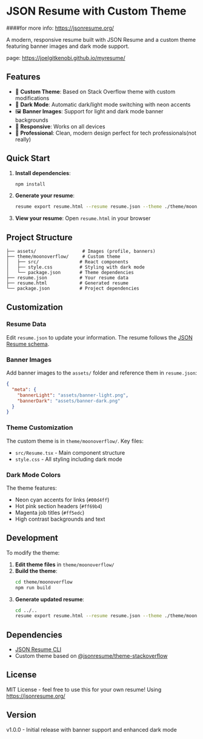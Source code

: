 # JSON Resume with Custom Theme

####for more info: https://jsonresume.org/

A modern, responsive resume built with JSON Resume and a custom theme featuring banner images and dark mode support.

page: https://joelgitkenobi.github.io/myresume/

## Features

- 🎨 **Custom Theme**: Based on Stack Overflow theme with custom modifications
- 🌙 **Dark Mode**: Automatic dark/light mode switching with neon accents
- 🖼️ **Banner Images**: Support for light and dark mode banner backgrounds
- 📱 **Responsive**: Works on all devices
- 🎯 **Professional**: Clean, modern design perfect for tech professionals(not really)

## Quick Start

1. **Install dependencies**:
   ```bash
   npm install
   ```

2. **Generate your resume**:
   ```bash
   resume export resume.html --resume resume.json --theme ./theme/moonoverflow
   ```

3. **View your resume**:
   Open `resume.html` in your browser

## Project Structure

```
├── assets/                 # Images (profile, banners)
├── theme/moonoverflow/     # Custom theme
│   ├── src/               # React components
│   ├── style.css          # Styling with dark mode
│   └── package.json       # Theme dependencies
├── resume.json            # Your resume data
├── resume.html            # Generated resume
└── package.json           # Project dependencies
```

## Customization

### Resume Data
Edit `resume.json` to update your information. The resume follows the [JSON Resume schema](https://jsonresume.org/schema/).

### Banner Images
Add banner images to the `assets/` folder and reference them in `resume.json`:
```json
{
  "meta": {
    "bannerLight": "assets/banner-light.png",
    "bannerDark": "assets/banner-dark.png"
  }
}
```

### Theme Customization
The custom theme is in `theme/moonoverflow/`. Key files:
- `src/Resume.tsx` - Main component structure
- `style.css` - All styling including dark mode

### Dark Mode Colors
The theme features:
- Neon cyan accents for links (`#00d4ff`)
- Hot pink section headers (`#ff69b4`)
- Magenta job titles (`#ff5edc`)
- High contrast backgrounds and text

## Development

To modify the theme:

1. **Edit theme files** in `theme/moonoverflow/`
2. **Build the theme**:
   ```bash
   cd theme/moonoverflow
   npm run build
   ```
3. **Generate updated resume**:
   ```bash
   cd ../..
   resume export resume.html --resume resume.json --theme ./theme/moonoverflow
   ```

## Dependencies

- [JSON Resume CLI](https://github.com/jsonresume/resume-cli)
- Custom theme based on [@jsonresume/theme-stackoverflow](https://github.com/francescoes/jsonresume-theme-stackoverflow)

## License

MIT License - feel free to use this for your own resume!
Using https://jsonresume.org/

## Version

v1.0.0 - Initial release with banner support and enhanced dark mode
